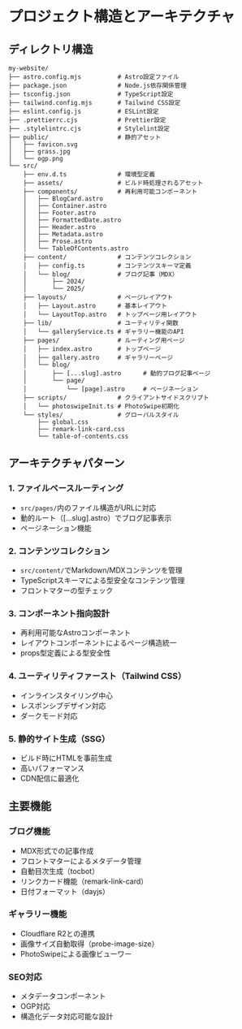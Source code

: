 # プロジェクト構造とアーキテクチャ

## ディレクトリ構造
```
my-website/
├── astro.config.mjs          # Astro設定ファイル
├── package.json              # Node.js依存関係管理
├── tsconfig.json             # TypeScript設定
├── tailwind.config.mjs       # Tailwind CSS設定
├── eslint.config.js          # ESLint設定
├── .prettierrc.cjs           # Prettier設定
├── .stylelintrc.cjs          # Stylelint設定
├── public/                   # 静的アセット
│   ├── favicon.svg
│   ├── grass.jpg
│   └── ogp.png
└── src/
    ├── env.d.ts              # 環境型定義
    ├── assets/               # ビルド時処理されるアセット
    ├── components/           # 再利用可能コンポーネント
    │   ├── BlogCard.astro
    │   ├── Container.astro
    │   ├── Footer.astro
    │   ├── FormattedDate.astro
    │   ├── Header.astro
    │   ├── Metadata.astro
    │   ├── Prose.astro
    │   └── TableOfContents.astro
    ├── content/              # コンテンツコレクション
    │   ├── config.ts         # コンテンツスキーマ定義
    │   └── blog/             # ブログ記事（MDX）
    │       ├── 2024/
    │       └── 2025/
    ├── layouts/              # ページレイアウト
    │   ├── Layout.astro      # 基本レイアウト
    │   └── LayoutTop.astro   # トップページ用レイアウト
    ├── lib/                  # ユーティリティ関数
    │   └── galleryService.ts # ギャラリー機能のAPI
    ├── pages/                # ルーティング用ページ
    │   ├── index.astro       # トップページ
    │   ├── gallery.astro     # ギャラリーページ
    │   └── blog/
    │       ├── [...slug].astro      # 動的ブログ記事ページ
    │       └── page/
    │           └── [page].astro     # ページネーション
    ├── scripts/              # クライアントサイドスクリプト
    │   └── photoswipeInit.ts # PhotoSwipe初期化
    └── styles/               # グローバルスタイル
        ├── global.css
        ├── remark-link-card.css
        └── table-of-contents.css
```

## アーキテクチャパターン

### 1. ファイルベースルーティング
- `src/pages/`内のファイル構造がURLに対応
- 動的ルート（[...slug].astro）でブログ記事表示
- ページネーション機能

### 2. コンテンツコレクション
- `src/content/`でMarkdown/MDXコンテンツを管理
- TypeScriptスキーマによる型安全なコンテンツ管理
- フロントマターの型チェック

### 3. コンポーネント指向設計
- 再利用可能なAstroコンポーネント
- レイアウトコンポーネントによるページ構造統一
- props型定義による型安全性

### 4. ユーティリティファースト（Tailwind CSS）
- インラインスタイリング中心
- レスポンシブデザイン対応
- ダークモード対応

### 5. 静的サイト生成（SSG）
- ビルド時にHTMLを事前生成
- 高いパフォーマンス
- CDN配信に最適化

## 主要機能

### ブログ機能
- MDX形式での記事作成
- フロントマターによるメタデータ管理
- 自動目次生成（tocbot）
- リンクカード機能（remark-link-card）
- 日付フォーマット（dayjs）

### ギャラリー機能
- Cloudflare R2との連携
- 画像サイズ自動取得（probe-image-size）
- PhotoSwipeによる画像ビューワー

### SEO対応
- メタデータコンポーネント
- OGP対応
- 構造化データ対応可能な設計